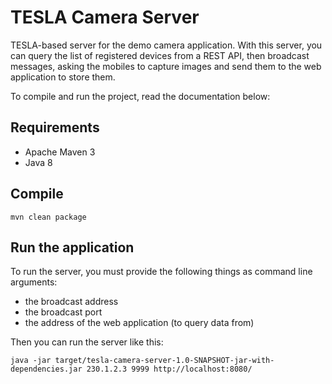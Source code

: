 # TESLA Camera Server
TESLA-based server for the demo camera application. With this server, you can query the list of registered devices from a REST API, then broadcast messages, asking the mobiles to capture images and send them to the web application to store them.

To compile and run the project, read the documentation below:
## Requirements
* Apache Maven 3
* Java 8

## Compile
`mvn clean package`

## Run the application
To run the server, you must provide the following things as command line arguments:
* the broadcast address
* the broadcast port
* the address of the web application (to query data from)

Then you can run the server like this:

`java -jar target/tesla-camera-server-1.0-SNAPSHOT-jar-with-dependencies.jar 230.1.2.3 9999 http://localhost:8080/`